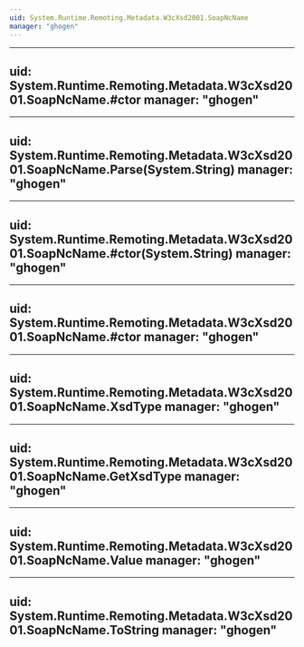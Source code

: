 ```yaml
---
uid: System.Runtime.Remoting.Metadata.W3cXsd2001.SoapNcName
manager: "ghogen"
---
```


---
uid: System.Runtime.Remoting.Metadata.W3cXsd2001.SoapNcName.#ctor
manager: "ghogen"
---

---
uid: System.Runtime.Remoting.Metadata.W3cXsd2001.SoapNcName.Parse(System.String)
manager: "ghogen"
---

---
uid: System.Runtime.Remoting.Metadata.W3cXsd2001.SoapNcName.#ctor(System.String)
manager: "ghogen"
---

---
uid: System.Runtime.Remoting.Metadata.W3cXsd2001.SoapNcName.#ctor
manager: "ghogen"
---

---
uid: System.Runtime.Remoting.Metadata.W3cXsd2001.SoapNcName.XsdType
manager: "ghogen"
---

---
uid: System.Runtime.Remoting.Metadata.W3cXsd2001.SoapNcName.GetXsdType
manager: "ghogen"
---

---
uid: System.Runtime.Remoting.Metadata.W3cXsd2001.SoapNcName.Value
manager: "ghogen"
---

---
uid: System.Runtime.Remoting.Metadata.W3cXsd2001.SoapNcName.ToString
manager: "ghogen"
---
